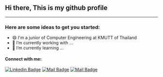 ## Hi there, This is my github profile
------

### Here are some ideas to get you started:
- 😄 I'm a junior of Computer Engineering at KMUTT of Thailand
- 🔭 I’m currently working with ...
- 🌱 I’m currently learning ...


#### Connect with me:

[![Linkedin Badge](https://img.shields.io/badge/-Islem-0e76a8?style=flat&labelColor=0e76a8&logo=linkedin&logoColor=white)](https://www.linkedin.com/in/rapeepan-masatitsup-806987211/) [![Mail Badge](https://img.shields.io/badge/-@eimingming-e84393?style=flat&labelColor=e84393&logo=instagram&logoColor=white)](https://instagram.com/eimingming) [![Mail Badge](https://img.shields.io/badge/-rapeepan-c0392b?style=flat&labelColor=c0392b&logo=gmail&logoColor=white)](mailto:rapeepan.info@gmail.com)




